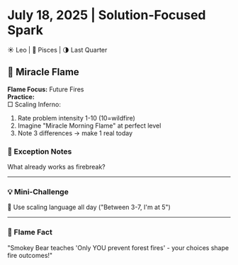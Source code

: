 # July 18, 2025 | Solution-Focused Spark  
☀️ Leo | 🌙 Pisces | 🌗 Last Quarter  

## 🔦 Miracle Flame  

**Flame Focus:** Future Fires  
**Practice:**  
□ Scaling Inferno:  
1. Rate problem intensity 1-10 (10=wildfire)  
2. Imagine "Miracle Morning Flame" at perfect level  
3. Note 3 differences → make 1 real today  

### 📝 Exception Notes  
What already works as firebreak?  
_______________________

### 💡 Mini-Challenge  
📏 Use scaling language all day ("Between 3-7, I'm at 5")  
_______________________

### 💫 Flame Fact  
"Smokey Bear teaches 'Only YOU prevent forest fires' - your choices shape fire outcomes!" 